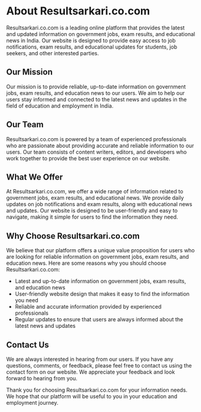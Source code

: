 # About Resultsarkari.co.com

Resultsarkari.co.com is a leading online platform that provides the latest and updated information on government jobs, exam results, and educational news in India. Our website is designed to provide easy access to job notifications, exam results, and educational updates for students, job seekers, and other interested parties.

## Our Mission

Our mission is to provide reliable, up-to-date information on government jobs, exam results, and education news to our users. We aim to help our users stay informed and connected to the latest news and updates in the field of education and employment in India.

## Our Team

Resultsarkari.co.com is powered by a team of experienced professionals who are passionate about providing accurate and reliable information to our users. Our team consists of content writers, editors, and developers who work together to provide the best user experience on our website.

## What We Offer

At Resultsarkari.co.com, we offer a wide range of information related to government jobs, exam results, and educational news. We provide daily updates on job notifications and exam results, along with educational news and updates. Our website is designed to be user-friendly and easy to navigate, making it simple for users to find the information they need.

## Why Choose Resultsarkari.co.com

We believe that our platform offers a unique value proposition for users who are looking for reliable information on government jobs, exam results, and education news. Here are some reasons why you should choose Resultsarkari.co.com:

- Latest and up-to-date information on government jobs, exam results, and education news
- User-friendly website design that makes it easy to find the information you need
- Reliable and accurate information provided by experienced professionals
- Regular updates to ensure that users are always informed about the latest news and updates

## Contact Us

We are always interested in hearing from our users. If you have any questions, comments, or feedback, please feel free to contact us using the contact form on our website. We appreciate your feedback and look forward to hearing from you.

Thank you for choosing Resultsarkari.co.com for your information needs. We hope that our platform will be useful to you in your education and employment journey.
